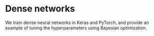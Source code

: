 # Dense networks

We train dense neural networks in Keras and PyTorch, and provide an example of tuning the hyperparameters using Bayesian optimization.